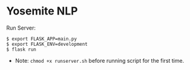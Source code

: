 # Yosemite NLP

Run Server:

```
$ export FLASK_APP=main.py
$ export FLASK_ENV=development
$ flask run
```

- Note: `chmod +x runserver.sh` before running script for the first time.
